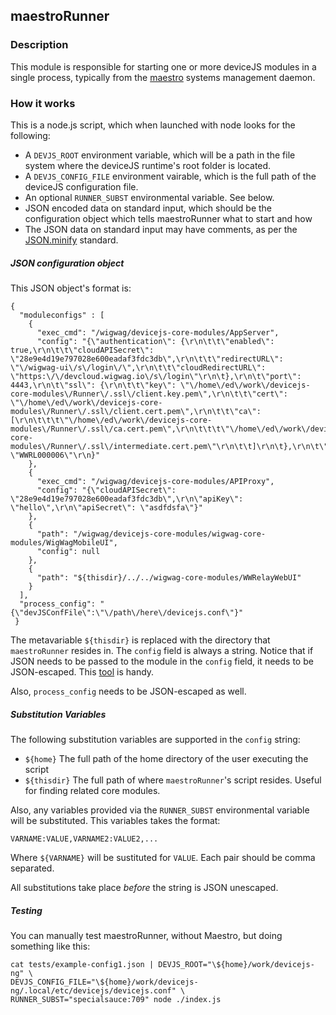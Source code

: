 ## maestroRunner

### Description

This module is responsible for starting one or more deviceJS modules in a single process, 
typically from the [maestro](https://github.com/WigWagCo/maestro) systems management daemon.

### How it works

This is a node.js script, which when launched with node looks for the following:

- A `DEVJS_ROOT` environment variable, which will be a path in the file system where the deviceJS runtime's root folder is located.
- A `DEVJS_CONFIG_FILE` environment vairable, which is the full path of the deviceJS configuration file.
- An optional `RUNNER_SUBST` environmental variable. See below.
- JSON encoded data on standard input, which should be the configuration object which tells maestroRunner what to start and how
- The JSON data on standard input may have comments, as per the [JSON.minify](https://github.com/getify/JSON.minify) standard.

##### JSON configuration object

This JSON object's format is:

```
{ 
  "moduleconfigs" : [
    {
      "exec_cmd": "/wigwag/devicejs-core-modules/AppServer",
      "config": "{\"authentication\": {\r\n\t\t\"enabled\": true,\r\n\t\t\"cloudAPISecret\": \"28e9e4d19e797028e600eadaf3fdc3db\",\r\n\t\t\"redirectURL\": \"\/wigwag-ui\/s\/login\/\",\r\n\t\t\"cloudRedirectURL\": \"https:\/\/devcloud.wigwag.io\/s\/login\"\r\n\t},\r\n\t\"port\": 4443,\r\n\t\"ssl\": {\r\n\t\t\"key\": \"\/home\/ed\/work\/devicejs-core-modules\/Runner\/.ssl\/client.key.pem\",\r\n\t\t\"cert\": \"\/home\/ed\/work\/devicejs-core-modules\/Runner\/.ssl\/client.cert.pem\",\r\n\t\t\"ca\": [\r\n\t\t\t\"\/home\/ed\/work\/devicejs-core-modules\/Runner\/.ssl\/ca.cert.pem\",\r\n\t\t\t\"\/home\/ed\/work\/devicejs-core-modules\/Runner\/.ssl\/intermediate.cert.pem\"\r\n\t\t]\r\n\t},\r\n\t\"relayID\": \"WWRL000006\"\r\n}"
    },
    {
      "exec_cmd": "/wigwag/devicejs-core-modules/APIProxy",
      "config": "{\"cloudAPISecret\": \"28e9e4d19e797028e600eadaf3fdc3db\",\r\n\"apiKey\": \"hello\",\r\n\"apiSecret\": \"asdfdsfa\"}"
    },
    {
      "path": "/wigwag/devicejs-core-modules/wigwag-core-modules/WigWagMobileUI",
      "config": null
    },
    {
      "path": "${thisdir}/../../wigwag-core-modules/WWRelayWebUI"
    }
  ],
  "process_config": "{\"devJSConfFile\":\"\/path\/here\/devicejs.conf\"}"
 }
```

The metavariable `${thisdir}` is replaced with the directory that `maestroRunner` resides in. The `config` field is always a string. 
Notice that if JSON needs to be passed to the module in the `config` field, it needs to be JSON-escaped. This [tool](https://www.freeformatter.com/json-escape.html) is handy.

Also, `process_config` needs to be JSON-escaped as well.

##### Substitution Variables

The following substitution variables are supported in the `config` string:

- `${home}` The full path of the home directory of the user executing the script
- `${thisdir}` The full path of where `maestroRunner`'s script resides. Useful for finding related core modules.

Also, any variables provided via the `RUNNER_SUBST` environmental variable will be substituted. This variables takes the format:

```
VARNAME:VALUE,VARNAME2:VALUE2,...
```

Where `${VARNAME}` will be sustituted for `VALUE`. Each pair should be comma separated.

All substitutions take place _before_ the string is JSON unescaped.

##### Testing

You can manually test maestroRunner, without Maestro, but doing something like this:

```
cat tests/example-config1.json | DEVJS_ROOT="\${home}/work/devicejs-ng" \ 
DEVJS_CONFIG_FILE="\${home}/work/devicejs-ng/.local/etc/devicejs/devicejs.conf" \
RUNNER_SUBST="specialsauce:709" node ./index.js 
```

